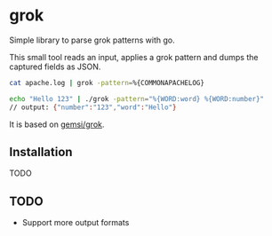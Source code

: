 # grok

Simple library to parse grok patterns with go.

This small tool reads an input, applies a grok pattern and dumps the captured fields as JSON.

```bash
cat apache.log | grok -pattern=%{COMMONAPACHELOG}
```

```bash
echo "Hello 123" | ./grok -pattern="%{WORD:word} %{WORD:number}"
// output: {"number":"123","word":"Hello"}
```

It is based on [gemsi/grok](https://github.com/gemsi/grok).

## Installation

TODO

## TODO

- Support more output formats
